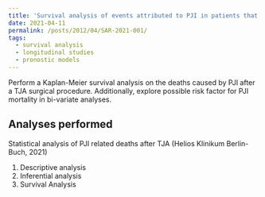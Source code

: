 ```yaml
---
title: 'Survival analysis of events attributed to PJI in patients that undergone TJA surgeries'
date: 2021-04-11
permalink: /posts/2012/04/SAR-2021-001/
tags:
  - survival analysis
  - longitudinal studies
  - pronostic models
---
```


<!-- # Survival analysis of events attributed to PJI in patients that undergone TJA surgeries -->

Perform a Kaplan-Meier survival analysis on the deaths caused by PJI after a TJA surgical procedure.
Additionally, explore possible risk factor for PJI mortality in bi-variate analyses.

## Analyses performed

Statistical analysis of PJI related deaths after TJA (Helios Klinikum Berlin-Buch, 2021)

1. Descriptive analysis
1. Inferential analysis
1. Survival Analysis
